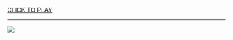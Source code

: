 
<a href="https://premium76.site?title=my_hero_academia_games_unblocked&ref=13M">CLICK TO PLAY</a></h3>
<hr>

<a href="https://premium76.site?title=my_hero_academia_games_unblocked&ref=13M"><img src="https://clearcache.store/games.png"></a>


